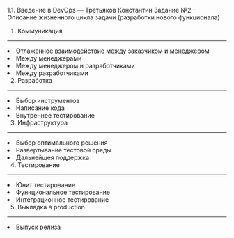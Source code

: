 1.1. Введение в DevOps — Третьяков Константин
Задание №2 - Описание жизненного цикла задачи (разработки нового функционала)


1. Коммуникация
***
<li> Отлаженное взаимодействие между заказчиком и менеджером
<li> Между менеджерами
<li> Между менеджером и разработчиками
<li> Между разработчиками

2. Разработка
***
<li> Выбор инструментов
<li> Написание кода
<li> Внутреннее тестирование

3. Инфраструктура
***
<li> Выбор оптимального решения
<li> Развертывание тестовой среды
<li> Дальнейшея поддержка

4. Тестирование
***
<li> Юнит тестирование
<li> Функциональное тестирование
<li> Интеграционное тестирование

5. Выкладка в production
***
<li> Выпуск релиза
